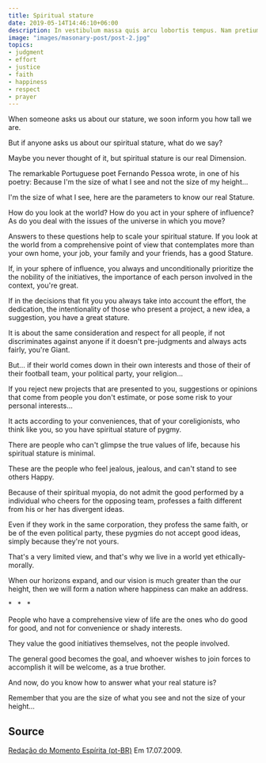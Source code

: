 ```yaml
---
title: Spiritual stature
date: 2019-05-14T14:46:10+06:00
description: In vestibulum massa quis arcu lobortis tempus. Nam pretium arcu in odio vulputate luctus.
image: "images/masonary-post/post-2.jpg"
topics:
- judgment
- effort
- justice
- faith
- happiness
- respect
- prayer
---
```


When someone asks us about our stature, we soon inform you how tall we are.

But if anyone asks us about our spiritual stature, what do we say?

Maybe you never thought of it, but spiritual stature is our real
Dimension.

The remarkable Portuguese poet Fernando Pessoa wrote, in one of his poetry:
Because I'm the size of what I see and not the size of my height...

I'm the size of what I see, here are the parameters to know our real
Stature.

How do you look at the world? How do you act in your sphere of influence? As
do you deal with the issues of the universe in which you move?

Answers to these questions help to scale your spiritual stature. If
you look at the world from a comprehensive point of view that contemplates more than
your own home, your job, your family and your friends, has a good
Stature.

If, in your sphere of influence, you always and unconditionally prioritize the
the nobility of the initiatives, the importance of each person involved in the
context, you're great.

If in the decisions that fit you you always take into account the effort, the dedication,
the intentionality of those who present a project, a new idea, a
suggestion, you have a great stature.

It is about the same consideration and respect for all people, if not
discriminates against anyone if it doesn't pre-judgments and always acts fairly, you're
Giant.

But... if their world comes down in their own interests and those of their
of their football team, your political party, your religion...

If you reject new projects that are presented to you, suggestions or opinions
that come from people you don't estimate, or pose some risk to your
personal interests...

It acts according to your conveniences, that of your coreligionists,
who think like you, so you have spiritual stature of pygmy.

There are people who can't glimpse the true values of life,
because his spiritual stature is minimal.

These are the people who feel jealous, jealous, and can't stand to see others
Happy.

Because of their spiritual myopia, do not admit the good performed by a
individual who cheers for the opposing team, professes a faith different from his or her
has divergent ideas.

Even if they work in the same corporation, they profess the same faith, or be of the
even political party, these pygmies do not accept good ideas, simply
because they're not yours.

That's a very limited view, and that's why we live in a world yet
ethically-morally.

When our horizons expand, and our vision is much greater than the
our height, then we will form a nation where happiness can make an address.

*   *   *

People who have a comprehensive view of life are the ones who do good for good, and
not for convenience or shady interests.

They value the good initiatives themselves, not the people involved.

The general good becomes the goal, and whoever wishes to join forces to
accomplish it will be welcome, as a true brother.

And now, do you know how to answer what your real stature is?

Remember that you are the size of what you see and not the size of your height...

## Source
[Redação do Momento Espírita (pt-BR)](http://www.momento.com.br/pt/ler_texto.php?id=1422)
Em 17.07.2009.

